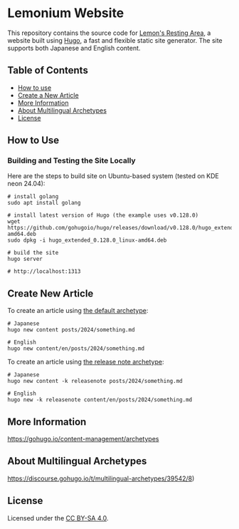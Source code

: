 # Lemonium Website

This repository contains the source code for [Lemon's Resting Area](https://lemon73-computing.github.io), a website built using [Hugo](https://gohugo.io/), a fast and flexible static site generator. The site supports both Japanese and English content. 

## Table of Contents
- [How to use](#how-to-use)
- [Create a New Article](#create-new-article)
- [More Information](#more-information)
- [About Multilingual Archetypes](#about-multilingual-archetypes)
- [License](#license)

## How to Use

### Building and Testing the Site Locally

Here are the steps to build site on Ubuntu-based system (tested on KDE neon 24.04):

```shell
# install golang
sudo apt install golang

# install latest version of Hugo (the example uses v0.128.0)
wget https://github.com/gohugoio/hugo/releases/download/v0.128.0/hugo_extended_0.128.0_linux-amd64.deb
sudo dpkg -i hugo_extended_0.128.0_linux-amd64.deb

# build the site
hugo server

# http://localhost:1313
```

## Create New Article

To create an article using [the default archetype](./archetypes/default.md):
```shell
# Japanese
hugo new content posts/2024/something.md

# English
hugo new content/en/posts/2024/something.md
```

To create an article using [the release note archetype](./archetypes/releasenote.md):
```shell
# Japanese
hugo new content -k releasenote posts/2024/something.md

# English
hugo new -k releasenote content/en/posts/2024/something.md
```

## More Information

https://gohugo.io/content-management/archetypes 

## About Multilingual Archetypes

https://discourse.gohugo.io/t/multilingual-archetypes/39542/8)

## License

Licensed under the [CC BY-SA 4.0].

[CC BY-SA 4.0]: https://creativecommons.org/licenses/by-sa/4.0/deed.ja "Creative Commons License BY-SA 4.0"
